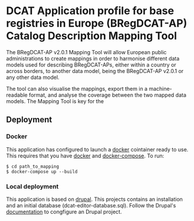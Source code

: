 # DCAT Application profile for base registries in Europe (BRegDCAT-AP) Catalog Description Mapping Tool

The BRegDCAT-AP v2.0.1 Mapping Tool will allow European public administrations to create mappings in order to harmonise different data models used for describing BRegDCAT-APs, either within a country or across borders, to another data model, being the BRegDCAT-AP v2.0.1 or any other data model. 

The tool can also visualise the mappings, export them in a machine-readable format, and analyse the coverage between the two mapped data models. The Mapping Tool is key for the 


## Deployment

### Docker

This application has configured to launch a [docker](https://www.docker.com/) cointainer ready to use. This requires that you have [docker](https://www.docker.com/) and [docker-compose](https://docs.docker.com/compose/install/). To run:

    $ cd path_to_mapping
    $ docker-compose up --build
    

### Local deployment 

This application is based on [drupal](https://www.drupal.com). This projects contains an installation and an initial database (dcat-editor-database.sql). Follow the Drupal's [documentation](http://drupal.org/documentation) to congfigure an Drupal project.
